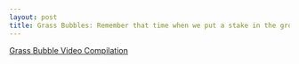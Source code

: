 ```yaml
---
layout: post
title: Grass Bubbles: Remember that time when we put a stake in the ground and the ground swelled up and the lunch area flooded at the park where the charity event was happening?
---
```

[Grass Bubble Video Compilation](https://www.youtube.com/watch?v=J-L7K6Wg0Dc)
